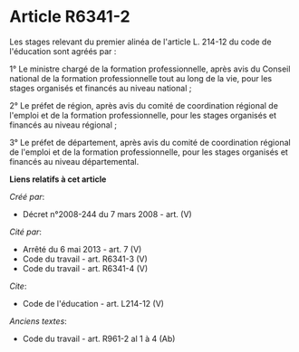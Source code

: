 # Article R6341-2

Les stages relevant du premier alinéa de l'article L. 214-12 du code de l'éducation sont agréés par : 

1° Le ministre chargé de la formation professionnelle, après avis du Conseil national de la formation professionnelle tout au
long de la vie, pour les stages organisés et financés au niveau national ; 

2° Le préfet de région, après avis du comité de coordination régional de l'emploi et de la formation professionnelle, pour
les stages organisés et financés au niveau régional ; 

3° Le préfet de département, après avis du comité de coordination régional de l'emploi et de la formation professionnelle,
pour les stages organisés et financés au niveau départemental.

**Liens relatifs à cet article**

_Créé par_:

  - Décret n°2008-244 du 7 mars 2008 - art. (V)

_Cité par_:

  - Arrêté du 6 mai 2013 - art. 7 (V)
  - Code du travail - art. R6341-3 (V)
  - Code du travail - art. R6341-4 (V)

_Cite_:

  - Code de l'éducation - art. L214-12 (V)

_Anciens textes_:

  - Code du travail - art. R961-2 al 1 à 4 (Ab)
